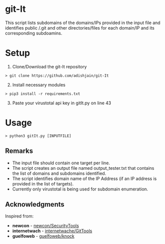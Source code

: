 # git-It
This script lists subdomains of the domains/IPs provided in the input file and identifies public /.git and other directories/files for each domain/IP and its corresponding subdoamins.
# Setup
1. Clone/Download the git-It repository
```
> git clone https://github.com/adishjain/git-It
```
2. Install necessary modules
```
> pip3 install -r requirements.txt
```
3. Paste your virustotal api key in gitIt.py on line 43
# Usage
```
> python3 gitIt.py [INPUTFILE]
```
## Remarks
* The input file should contain one target per line.
* The script creates an output file named output_tester.txt that contains the list of domains and subdomains identified.
* The script identifies domain name of the IP Address (if an IP address is provided in the list of targets).
* Currently only virustotal is being used for subdomain enumeration.
## Acknowledgments
Inspired from:
* **newcon** - [newcon/SecurityTools](https://github.com/newcon/SecurityTools/)
* **internetwach** - [internetwache/GitTools](https://github.com/internetwache/GitTools/)
* **guelfoweb** - [guelfoweb/knock](https://github.com/guelfoweb/knock/)
